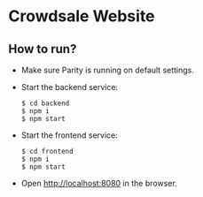 # Crowdsale Website

## How to run?

- Make sure Parity is running on default settings.

- Start the backend service:
    ```
    $ cd backend
    $ npm i
    $ npm start
    ```

- Start the frontend service:
    ```
    $ cd frontend
    $ npm i
    $ npm start
    ```

- Open [http://localhost:8080](http://localhost:8080) in the browser.
